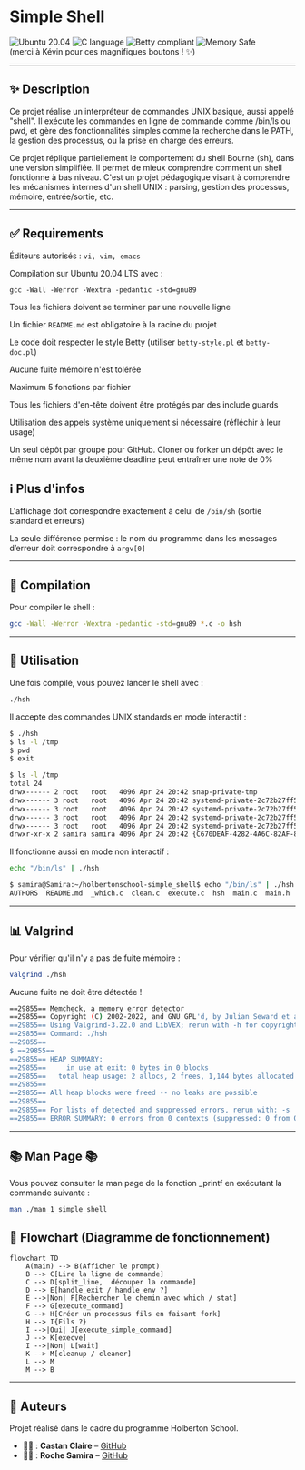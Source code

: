 # Simple Shell
![Ubuntu 20.04](https://img.shields.io/badge/Ubuntu-20.04-orange)
![C language](https://img.shields.io/badge/Language-C-blue.svg)
![Betty compliant](https://img.shields.io/badge/Betty-style-green)
![Memory Safe](https://img.shields.io/badge/Memory%20Leaks-None-success)  
(merci à Kévin pour ces magnifiques boutons ! ✨)

---
## ✨ Description

Ce projet réalise un interpréteur de commandes UNIX basique, aussi appelé "shell". Il exécute les commandes en ligne de commande comme /bin/ls ou pwd, et gère des fonctionnalités simples comme la recherche dans le PATH, la gestion des processus, ou la prise en charge des erreurs.

Ce projet réplique partiellement le comportement du shell Bourne (sh), dans une version simplifiée. Il permet de mieux comprendre comment un shell fonctionne à bas niveau. C'est un projet pédagogique visant à comprendre les mécanismes internes d'un shell UNIX : parsing, gestion des processus, mémoire, entrée/sortie, etc.

---
## ✅ Requirements

Éditeurs autorisés : `vi, vim, emacs`

Compilation sur Ubuntu 20.04 LTS avec :

`gcc -Wall -Werror -Wextra -pedantic -std=gnu89`

Tous les fichiers doivent se terminer par une nouvelle ligne

Un fichier `README.md` est obligatoire à la racine du projet

Le code doit respecter le style Betty (utiliser `betty-style.pl` et `betty-doc.pl`)

Aucune fuite mémoire n'est tolérée

Maximum 5 fonctions par fichier

Tous les fichiers d'en-tête doivent être protégés par des include guards

Utilisation des appels système uniquement si nécessaire (réfléchir à leur usage)

Un seul dépôt par groupe pour GitHub. Cloner ou forker un dépôt avec le même nom avant la deuxième deadline peut entraîner une note de 0%

## ℹ️ Plus d'infos

L'affichage doit correspondre exactement à celui de `/bin/sh` (sortie standard et erreurs)

La seule différence permise : le nom du programme dans les messages d’erreur doit correspondre à `argv[0]`

---
## 🔧 Compilation

Pour compiler le shell :
```bash
gcc -Wall -Werror -Wextra -pedantic -std=gnu89 *.c -o hsh
```

---
## 🚀 Utilisation

Une fois compilé, vous pouvez lancer le shell avec :
```bash
./hsh
```
Il accepte des commandes UNIX standards en mode interactif :
```bash
$ ./hsh
$ ls -l /tmp
$ pwd
$ exit
```
```bash
$ ls -l /tmp
total 24
drwx------ 2 root   root   4096 Apr 24 20:42 snap-private-tmp
drwx------ 3 root   root   4096 Apr 24 20:42 systemd-private-2c72b27ff54a46a38e22cd144cdea8ed-systemd-logind.service-ChLY5B
drwx------ 3 root   root   4096 Apr 24 20:42 systemd-private-2c72b27ff54a46a38e22cd144cdea8ed-systemd-resolved.service-c8eKen
drwx------ 3 root   root   4096 Apr 24 20:42 systemd-private-2c72b27ff54a46a38e22cd144cdea8ed-systemd-timesyncd.service-8QDOQL
drwx------ 3 root   root   4096 Apr 24 20:42 systemd-private-2c72b27ff54a46a38e22cd144cdea8ed-wsl-pro.service-hIOEwM
drwxr-xr-x 2 samira samira 4096 Apr 24 20:42 {C670DEAF-4282-4A6C-82AF-8CFA590D2404}
```

Il fonctionne aussi en mode non interactif :
```bash
echo "/bin/ls" | ./hsh
```
```bash
$ samira@Samira:~/holbertonschool-simple_shell$ echo "/bin/ls" | ./hsh
AUTHORS  README.md  _which.c  clean.c  execute.c  hsh  main.c  main.h  split_line.c
```
---
## 📊 Valgrind

Pour vérifier qu'il n'y a pas de fuite mémoire :
```bash
valgrind ./hsh
```
Aucune fuite ne doit être détectée !
```bash
==29855== Memcheck, a memory error detector
==29855== Copyright (C) 2002-2022, and GNU GPL'd, by Julian Seward et al.
==29855== Using Valgrind-3.22.0 and LibVEX; rerun with -h for copyright info
==29855== Command: ./hsh
==29855==
$ ==29855==
==29855== HEAP SUMMARY:
==29855==     in use at exit: 0 bytes in 0 blocks
==29855==   total heap usage: 2 allocs, 2 frees, 1,144 bytes allocated
==29855==
==29855== All heap blocks were freed -- no leaks are possible
==29855==
==29855== For lists of detected and suppressed errors, rerun with: -s
==29855== ERROR SUMMARY: 0 errors from 0 contexts (suppressed: 0 from 0)
```
---
## 📚 Man Page 📚
Vous pouvez consulter la man page de la fonction _printf en exécutant la commande suivante :
```bash
man ./man_1_simple_shell
```

## 🔄 Flowchart (Diagramme de fonctionnement)

```mermaid
flowchart TD
    A(main) --> B(Afficher le prompt)
    B --> C[Lire la ligne de commande]
    C --> D[split_line,  découper la commande]
    D --> E[handle_exit / handle_env ?]
    E -->|Non| F[Rechercher le chemin avec which / stat]
    F --> G[execute_command]
    G --> H[Créer un processus fils en faisant fork]
    H --> I{Fils ?}
    I -->|Oui| J[execute_simple_command]
    J --> K[execve]
    I -->|Non| L[wait]
    K --> M[cleanup / cleaner]
    L --> M
    M --> B
```

---
## 👥 Auteurs

Projet réalisé dans le cadre du programme Holberton School.

- 👨‍💻 : **Castan Claire** – [GitHub](https://github.com/Helvlaska)
- 👨‍💻 : **Roche Samira** – [GitHub](https://github.com/StrawberSam)

